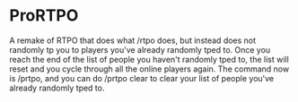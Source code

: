 # ProRTPO
A remake of RTPO that does what /rtpo does, but instead does not randomly tp you to players you've already randomly tped to. Once you reach the end of the list of people you haven't randomly tped to, the list will reset and you cycle through all the online players again. The command now is /prtpo, and you can do /prtpo clear to clear your list of people you've already randomly tped to.
